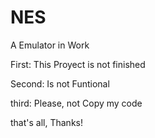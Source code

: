 # NES
A Emulator in Work

First: This Proyect is not finished

Second: Is not Funtional

third: Please, not Copy my code 

that's all, Thanks!

